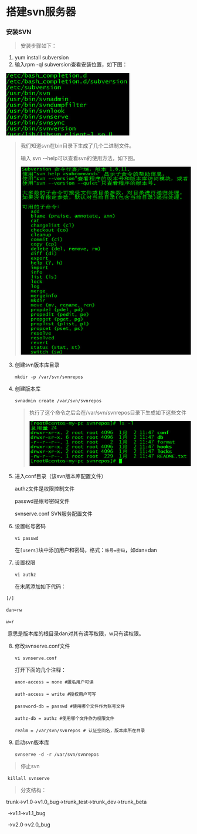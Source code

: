 # 搭建svn服务器

### 安装SVN

> 安装步骤如下：

1. yum install subversion
2. 输入rpm -ql subversion查看安装位置，如下图： 

![](https://github.com/NiceNelg/Note/blob/master/Web/images/1.jpg?raw=true)

> 我们知道svn在bin目录下生成了几个二进制文件。
>
> 输入 svn --help可以查看svn的使用方法，如下图。
>
> ![](https://github.com/NiceNelg/Note/blob/master/Web/images/2.jpg?raw=true)

3. 创建svn版本库目录

   `mkdir -p /var/svn/svnrepos`

4. 创建版本库

    `svnadmin create /var/svn/svnrepos`

   > 执行了这个命令之后会在/var/svn/svnrepos目录下生成如下这些文件
   >
   > ![](https://github.com/NiceNelg/Note/blob/master/Web/images/3.jpg?raw=true)

5. 进入conf目录（该svn版本库配置文件）

   authz文件是权限控制文件

   passwd是帐号密码文件

   svnserve.conf SVN服务配置文件

6. 设置帐号密码

   `vi passwd`

   在`[users]`块中添加用户和密码，格式：`帐号=密码`，如dan=dan

7. 设置权限

   `vi authz`

   在末尾添加如下代码：

```shell
[/]

dan=rw

w=r
```

​	意思是版本库的根目录dan对其有读写权限，w只有读权限。

8. 修改svnserve.conf文件

   `vi svnserve.conf`

   打开下面的几个注释：

   ```shell
   anon-access = none #匿名用户可读

   auth-access = write #授权用户可写

   password-db = passwd #使用哪个文件作为账号文件

   authz-db = authz #使用哪个文件作为权限文件

   realm = /var/svn/svnrepos # 认证空间名，版本库所在目录
   ```

9. 启动svn版本库

   `svnserve -d -r /var/svn/svnrepos`

> 停止svn

​	`killall svnserve`

> 分支结构：

​	trunk->v1.0->v1.0_bug->trunk_test->trunk_dev->trunk_beta

​                  ->v1.1->v1.1_bug

​                  ->v2.0->v2.0_bug